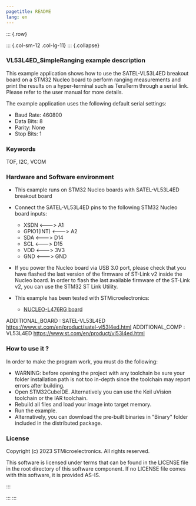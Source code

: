 ```yaml
---
pagetitle: README
lang: en
---
```


::: {.row}

::: {.col-sm-12 .col-lg-11}
::: {.collapse}
<div>

### <b>VL53L4ED_SimpleRanging example description</b>

This example application shows how to use the SATEL-VL53L4ED breakout board on a STM32 Nucleo board 
to perform ranging measurements and print the results on a hyper-terminal such as TeraTerm through a serial link.
Please refer to the user manual for more details.

The example application uses the following default serial settings:

  - Baud Rate: 460800
  - Data Bits: 8
  - Parity: None
  - Stop Bits: 1


### <b>Keywords</b>

TOF, I2C, VCOM

### <b>Hardware and Software environment</b>

  - This example runs on STM32 Nucleo boards with SATEL-VL53L4ED breakout board
  - Connect the SATEL-VL53L4ED pins to the following STM32 Nucleo board inputs:
    - XSDN <---> A1
    - GPIO1(INT) <---> A2
    - SDA <---> D14
    - SCL <---> D15
    - VDD <---> 3V3
    - GND <---> GND

  - If you power the Nucleo board via USB 3.0 port, please check that you have flashed the last version of
    the firmware of ST-Link v2 inside the Nucleo board. In order to flash the last available firmware of the 
    ST-Link v2, you can use the STM32 ST Link Utility.
  - This example has been tested with STMicroelectronics:
    - [NUCLEO-L476RG board](https://www.st.com/en/product/nucleo-l476rg.html)

ADDITIONAL_BOARD : SATEL-VL53L4ED https://www.st.com/en/product/satel-vl53l4ed.html
ADDITIONAL_COMP : VL53L4ED https://www.st.com/en/product/vl53l4ed.html

### <b>How to use it ?</b>

In order to make the program work, you must do the following:

 - WARNING: before opening the project with any toolchain be sure your folder
   installation path is not too in-depth since the toolchain may report errors
   after building.
 - Open STM32CubeIDE.
   Alternatively you can use the Keil uVision toolchain or the IAR toolchain.
 - Rebuild all files and load your image into target memory.
 - Run the example.
 - Alternatively, you can download the pre-built binaries in "Binary" 
   folder included in the distributed package.

### <b>License</b>

Copyright (c) 2023 STMicroelectronics.
All rights reserved.

This software is licensed under terms that can be found in the LICENSE file
in the root directory of this software component.
If no LICENSE file comes with this software, it is provided AS-IS.

</div>
:::

:::
:::
